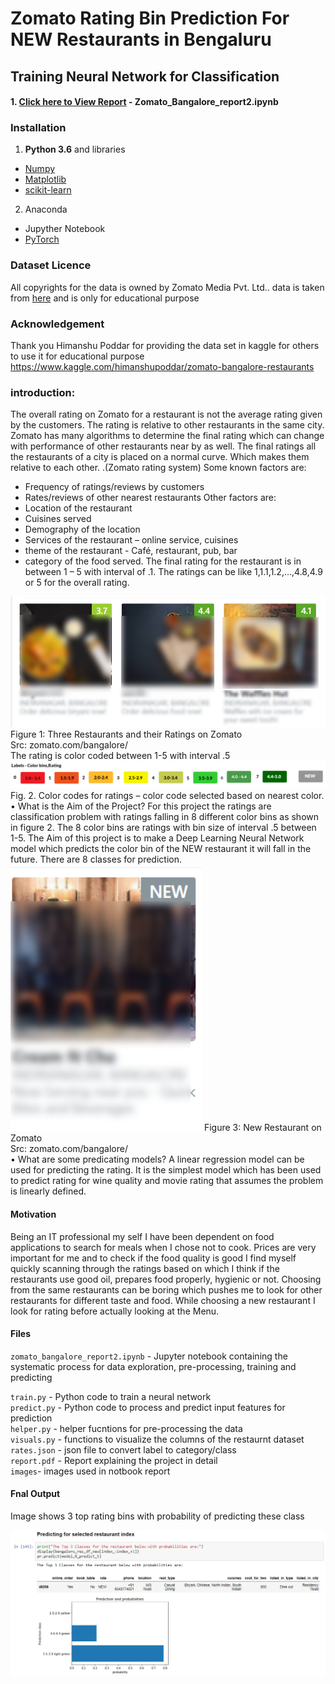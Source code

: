 
# Zomato Rating Bin Prediction For NEW Restaurants in Bengaluru
## Training Neural Network for Classification

#### 1. [Click here to View Report](https://github.com/Warlock-bit/Zomato-Rating-Prediction/blob/main/zomato_bangalore_report2.ipynb) - Zomato_Bangalore_report2.ipynb

### Installation
1. **Python 3.6**  and libraries
 - [Numpy](http://www.numpy.org/)
 - [Matplotlib](http://matplotlib.org/)
 - [scikit-learn](http://scikit-learn.org/stable/)
 
 2. Anaconda 
 - Jupyther Notebook
 - [PyTorch](https://pytorch.org/get-started/locally/)
 
 ### Dataset Licence
 All copyrights for the data is owned by Zomato Media Pvt. Ltd..
 data is taken from [here](https://www.kaggle.com/himanshupoddar/zomato-bangalore-restaurants) and is only for educational purpose 
 
 ### Acknowledgement
 Thank you Himanshu Poddar for providing the data set in kaggle for others to use it for educational purpose
 https://www.kaggle.com/himanshupoddar/zomato-bangalore-restaurants
 
 ### introduction:
The overall rating on Zomato for a restaurant is not the average rating given by the customers. The rating is relative to other restaurants in the same city. Zomato has many algorithms to determine the final rating which can change with performance of other restaurants near by as well. The final ratings all the restaurants of a city is placed on a normal curve. Which makes them relative to each other. .(Zomato rating system) 
Some known factors are:
-	Frequency of ratings/reviews by customers
-	Rates/reviews of other nearest restaurants
Other factors are:
-	Location of the restaurant
-	Cuisines served  
-	Demography of the location
-	 Services of the restaurant – online service, cuisines
-	theme of the restaurant - Café, restaurant, pub, bar
-	category of the food served.
The final rating for the restaurant is in between 1 – 5 with interval of .1. The ratings can be like 1,1.1,1.2,…,4.8,4.9 or 5 for the overall rating. 
<img src = "images/rest_rating.jpg">
Figure 1: Three Restaurants and their Ratings on Zomato<br>
Src: zomato.com/bangalore/<br>
The rating is color coded between 1-5 with interval .5 
<img src = "images/labels_rating.png">
Fig. 2. Color codes for ratings – color code selected based on nearest color.  <br>
•	What is the Aim of the  Project?
For this project the ratings are classification problem with ratings falling in 8 different color bins as shown in figure 2. The 8 color bins are ratings with bin size of interval .5 between 1-5. 
The Aim of this project is to make a Deep Learning Neural Network model which predicts the color bin of the NEW restaurant it will fall in the future. There are 8 classes for prediction.
<img src = "images/new.png">
Figure 3: New Restaurant on Zomato<br>
Src: zomato.com/bangalore/<br>
•	What are some predicating models?
A linear regression model can be used for predicting the rating. It is the simplest model which has been used to predict rating for wine quality and movie rating that assumes the problem is linearly defined.    

#### Motivation
Being an IT professional my self I have been dependent on food applications to search for meals when I chose not to cook. Prices are very important for me and to check if the food quality is good I find myself quickly scanning through the ratings based on which I think if the restaurants use good oil, prepares food properly, hygienic or not. Choosing 
from the same restaurants can be boring which pushes me to look for other restaurants for different taste and food. While choosing a new restaurant I look for rating before actually looking at the Menu.


 
 #### Files 
 `zomato_bangalore_report2.ipynb` - Jupyter notebook containing the systematic process for data exploration, pre-processing, training and predicting <br>
 
 `train.py` - Python code to train a neural network <br>
 `predict.py` - Python code to process and predict input features for prediction<br>
 `helper.py` - helper fucntions for pre-processing the data<br>
 `visuals.py` - functions to visualize the columns of the restaurnt dataset<br>
 `rates.json` - json file to convert label to category/class<br>
 `report.pdf` - Report explaining the project in detail<br>
 `images`- images used in notbook report
 
 #### Fnal Output
 
 Image shows 3 top rating bins with probability of predicting these class
 
 <img src = "images/prediction.png">
 
 
